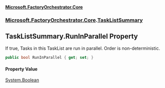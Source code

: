 #### [Microsoft.FactoryOrchestrator.Core](./Microsoft-FactoryOrchestrator-Core.md 'Microsoft.FactoryOrchestrator.Core')
### [Microsoft.FactoryOrchestrator.Core](./Microsoft-FactoryOrchestrator-Core.md 'Microsoft.FactoryOrchestrator.Core').[TaskListSummary](./Microsoft-FactoryOrchestrator-Core-TaskListSummary.md 'Microsoft.FactoryOrchestrator.Core.TaskListSummary')
## TaskListSummary.RunInParallel Property
If true, Tasks in this TaskList are run in parallel. Order is non-deterministic.  
```csharp
public bool RunInParallel { get; set; }
```
#### Property Value
[System.Boolean](https://docs.microsoft.com/en-us/dotnet/api/System.Boolean 'System.Boolean')  
